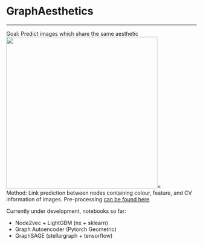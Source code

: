 # GraphAesthetics
---
Goal: Predict images which share the same aesthetic
 <br /> <img src="https://github.com/kokostino/GraphAesthetics/blob/main/bsp.png" width="400" /><<br />
Method: Link prediction between nodes containing colour, feature, and CV information of images. Pre-processing [can be found here](https://github.com/kokostino/GraphAesthetics-PreProcessing).

Currently under development, notebooks so far:

- Node2vec + LightGBM (nx + sklearn)
- Graph Autoencoder (Pytorch Geometric)
- GraphSAGE (stellargraph + tensorflow)
